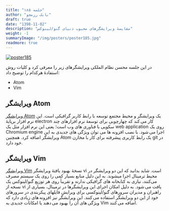 ```yaml
---
title: "جلسه ۱۸۵"
author: "بابک رزمجو"
draft: true
date: "1398-11-02"
description: "مقایسهٔ ویرایشگرهای محبوب دنیای گنو/لینوکس"
weight: -1
summaryImage: "/img/posters/poster185.jpg"
readmore: true
---
```

[![poster185](/img/posters/poster185.jpg)](/img/posters/poster185.jpg)

در این جلسه محسن نظام الملکی ویرایشگرهای زیر را معرفی کرد و کلیات روش استفاده‌ٔ هرکدام را توضیح داد:

* Atom
* Vim

## ویرایشگر Atom
[ویرایشگر Atom](https://atom.io/) یک ویرایشگر و محیط مجتمع توسعه با رابط کاربر گرافیکی است. این نرم افزار برپایه‌ٔ electron کار می کند که چهارچوبی برای توسعهٔ نرم افزارهای چند سکویی با فناوری های وب است؛ یعنی این نرم افزار مثل یک web application روی یک Chromium engine اجرا می شود. با نصب افزونه ها می توان ویژگی های جدیدی به این ویرایشگر اضافه کرد. همچنین Atom یک رابط کاربری پیشرفته برای کار با مخازن git در خود دارد.

## ویرایشگر Vim
[ویرایشگر Vim](https://www.vim.org/) نسخهٔ بهبود یافتهٔ ویرایشگر vi است. شاید بدانید که این دو ویرایشگر در محیط ترمینال اجرا میشوند. به این دلیل منابع بسیار کمی را روی یک سیستم مصرف می‌کنند، نیازی به کتابخانه های گرافیکی ندارند و تقریبأ روی هر توزیع گنو/لینوکس یک نسخه از vi یافت می شود. به دلیل امکان اجرای این ویرایشگرها در ترمینال، بسیاری از راهبران و مدیران سرورهای گنو/لینوکسی برای ویرایش فایلهای پیکربندی در سرورهای خود از این دو ویرایشگر استفاده می کنند. این ویرایشگر نیز افزونه های زیادی دارد که ویژگی های آن را بهبود می دهند یا امکانات جدیدی به Vim اضافه می کنند.


